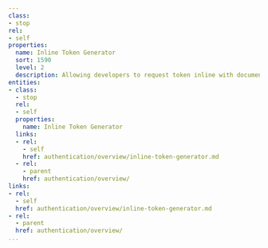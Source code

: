 ```yaml
---
class:
- stop
rel:
- self
properties:
  name: Inline Token Generator
  sort: 1590
  level: 2
  description: Allowing developers to request token inline with documentation.
entities:
- class:
  - stop
  rel:
  - self
  properties:
    name: Inline Token Generator
  links:
  - rel:
    - self
    href: authentication/overview/inline-token-generator.md
  - rel:
    - parent
    href: authentication/overview/
links:
- rel:
  - self
  href: authentication/overview/inline-token-generator.md
- rel:
  - parent
  href: authentication/overview/
...
```


